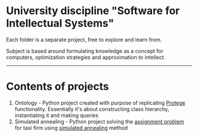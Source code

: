 # University discipline "Software for Intellectual Systems"

Each folder is a separate project, free to explore and learn from.

Subject is based around formulating knowledge as a concept for computers, optimization strategies and approximation to intellect. 

---
# Contents of projects

1. Ontology - Python project created with purpose of replicating [Protege](https://protege.stanford.edu/) functionality. Essentially it's about constructing class hierarchy, instantiating it and making queries
2. Simulated annealing - Python project solving the [assignment problem](https://en.wikipedia.org/wiki/Assignment_problem) for taxi firm using [simulated annealing](https://en.wikipedia.org/wiki/Simulated_annealing) method


